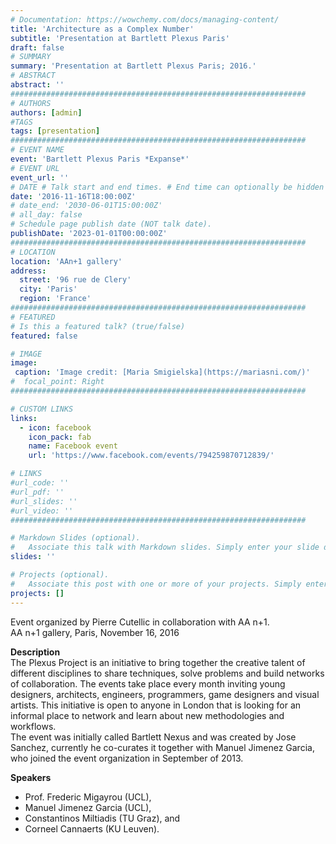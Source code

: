 ```yaml
---
# Documentation: https://wowchemy.com/docs/managing-content/
title: 'Architecture as a Complex Number'
subtitle: 'Presentation at Bartlett Plexus Paris'
draft: false
# SUMMARY
summary: 'Presentation at Bartlett Plexus Paris; 2016.'
# ABSTRACT 
abstract: ''
##################################################################
# AUTHORS 
authors: [admin]
#TAGS
tags: [presentation]
##################################################################
# EVENT NAME 
event: 'Bartlett Plexus Paris *Expanse*'
# EVENT URL 
event_url: ''
# DATE # Talk start and end times. # End time can optionally be hidden by prefixing the line with `#`.
date: '2016-11-16T18:00:00Z'
# date_end: '2030-06-01T15:00:00Z'
# all_day: false
# Schedule page publish date (NOT talk date).
publishDate: '2023-01-01T00:00:00Z'
##################################################################
# LOCATION 
location: 'AAn+1 gallery'
address:
  street: '96 rue de Clery'
  city: 'Paris'
  region: 'France'
##################################################################
# FEATURED
# Is this a featured talk? (true/false)
featured: false

# IMAGE 
image:
 caption: 'Image credit: [Maria Smigielska](https://mariasni.com/)'
#  focal_point: Right
##################################################################

# CUSTOM LINKS 
links:
  - icon: facebook
    icon_pack: fab
    name: Facebook event
    url: 'https://www.facebook.com/events/794259870712839/'

# LINKS 
#url_code: ''
#url_pdf: ''
#url_slides: ''
#url_video: ''
##################################################################

# Markdown Slides (optional).
#   Associate this talk with Markdown slides. Simply enter your slide deck's filename without extension. Otherwise, set `slides = ""`.
slides: ''

# Projects (optional).
#   Associate this post with one or more of your projects. Simply enter your project's folder or file name without extension. Otherwise, set `projects = []`.
projects: []
---
```


Event organized by Pierre Cutellic in collaboration with AA n+1.  
AA n+1 gallery, Paris, November 16, 2016

**Description**  
The Plexus Project is an initiative to bring together the creative talent of different disciplines to share techniques, solve problems and build networks of collaboration. The events take place every month inviting young designers, architects, engineers, programmers, game designers and visual artists. This initiative is open to anyone in London that is looking for an informal place to network and learn about new methodologies and workflows.  
The event was initially called Bartlett Nexus and was created by Jose Sanchez, currently he co-curates it together with Manuel Jimenez Garcia, who joined the event organization in September of 2013.

**Speakers**
- Prof. Frederic Migayrou (UCL),
- Manuel Jimenez Garcia (UCL), 
- Constantinos Miltiadis (TU Graz), and
- Corneel Cannaerts (KU Leuven). 


